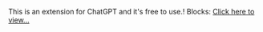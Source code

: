 This is an extension for ChatGPT and it's free to use.! Blocks:
[Click here to view...](https://github.com/helloworld2468/chatgpt-ext/assets/83113341/61d7b78e-4986-48b3-9923-0b4dc1db4a14)
